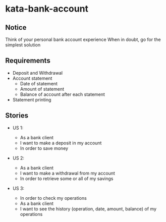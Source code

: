 # kata-bank-account

## Notice

Think of your personal bank account experience When in doubt, go for the simplest solution

## Requirements
- Deposit and Withdrawal
- Account statement
    - Date of statement
    - Amount of statement
    - Balance of account after each statement
- Statement printing

## Stories
- US 1: 
    - As a bank client
    - I want to make a deposit in my account
    - In order to save money

- US 2: 
    - As a bank client
    - I want to make a withdrawal from my account
    - In order to retrieve some or all of my savings

- US 3: 
    - In order to check my operations
    - As a bank client
    - I want to see the history (operation, date, amount, balance)  of my operations